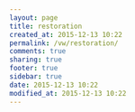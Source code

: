 ```yaml
---
layout: page
title: restoration
created_at: 2015-12-13 10:22
permalink: /vw/restoration/
comments: true
sharing: true
footer: true
sidebar: true
date: 2015-12-13 10:22
modified_at: 2015-12-13 10:22
---
```


